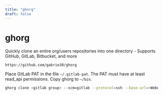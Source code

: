 ```yaml
---
title: "ghorg"
draft: false
---
```


# ghorg

Quickly clone an entire org/users repositories into one directory - Supports GitHub, GitLab, Bitbucket, and more

`https://github.com/gabrie30/ghorg`

Place GitLab PAT in the file `~/.gitlab-pat`. The PAT must have at least read_api permissions.
Copy ghorg to `~/bin`.

```bash
ghorg clone <gitlab group> --scm=gitlab --protocol=ssh --base-url=<Webendpunkt> --output-dir=<gitlab instance> --preserve-dir --token=$(cat ~/.gitlab-pat)
```

